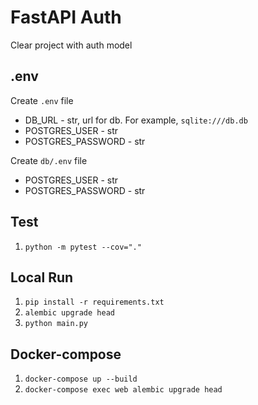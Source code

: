 # FastAPI Auth
Clear project with auth model

## .env
Create `.env` file
- DB_URL - str, url for db. For example, `sqlite:///db.db`
- POSTGRES_USER - str
- POSTGRES_PASSWORD - str

Create `db/.env` file
- POSTGRES_USER - str
- POSTGRES_PASSWORD - str

## Test
1. `python -m pytest --cov="."`

## Local Run
1. `pip install -r requirements.txt`
2. `alembic upgrade head`
3. `python main.py`

## Docker-compose
1. `docker-compose up --build`
2. `docker-compose exec web alembic upgrade head`